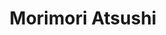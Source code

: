 ---
title: Morimori Atsushi
tags:
  - v1
aliases:
  - Morimori Atsushi
created_at: 2024-07-16T01:27:05-03:00
updated_at: 2024-08-05T12:07:12-03:00
---